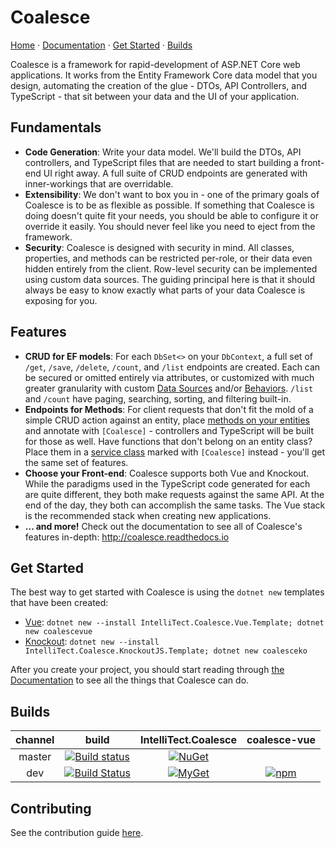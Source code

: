 # Coalesce  

[Home](http://coalesce.intellitect.com/) &middot; [Documentation](http://coalesce.readthedocs.io) &middot; [Get Started](#Get-Started) &middot; [Builds](#Builds)

Coalesce is a framework for rapid-development of ASP.NET Core web applications. It works from the Entity Framework Core data model that you design, automating the creation of the glue - DTOs, API Controllers, and TypeScript - that sit between your data and the UI of your application. 

## Fundamentals

* **Code Generation**: Write your data model. We'll build the DTOs, API controllers, and TypeScript files that are needed to start building a front-end UI right away. A full suite of CRUD endpoints are generated with inner-workings that are overridable.
* **Extensibility**: We don't want to box you in - one of the primary goals of Coalesce is to be as flexible as possible. If something that Coalesce is doing doesn't quite fit your needs, you should be able to configure it or override it easily. You should never feel like you need to eject from the framework.
* **Security**: Coalesce is designed with security in mind. All classes, properties, and methods can be restricted per-role, or their data even hidden entirely from the client. Row-level security can be implemented using custom data sources. The guiding principal here is that it should always be easy to know exactly what parts of your data Coalesce is exposing for you.

## Features

* **CRUD for EF models**: For each `DbSet<>` on your `DbContext`, a full set of `/get`, `/save`, `/delete`, `/count`, and `/list` endpoints are created. Each can be secured or omitted entirely via attributes, or customized with much greater granularity with custom [Data Sources](http://coalesce.readthedocs.io/en/latest/pages/modeling/model-components/data-sources/) and/or [Behaviors](http://coalesce.readthedocs.io/en/latest/pages/modeling/model-components/behaviors/). `/list` and `/count` have paging, searching, sorting, and filtering built-in.
* **Endpoints for Methods**: For client requests that don't fit the mold of a simple CRUD action against an entity, place [methods on your entities](http://coalesce.readthedocs.io/en/latest/pages/modeling/model-components/methods/) and annotate with `[Coalesce]` - controllers and TypeScript will be built for those as well. Have functions that don't belong on an entity class? Place them in a [service class](http://coalesce.readthedocs.io/en/latest/pages/modeling/model-types/services/) marked with `[Coalesce]` instead - you'll get the same set of features.
* **Choose your Front-end**: Coalesce supports both Vue and Knockout. While the paradigms used in the TypeScript code generated for each are quite different, they both make requests against the same API. At the end of the day, they both can accomplish the same tasks. The Vue stack is the recommended stack when creating new applications.
* **... and more!** Check out the documentation to see all of Coalesce's features in-depth: http://coalesce.readthedocs.io

## Get Started

The best way to get started with Coalesce is using the `dotnet new` templates that have been created:

* [Vue](https://github.com/IntelliTect/Coalesce.Vue.Template): `dotnet new --install IntelliTect.Coalesce.Vue.Template; dotnet new coalescevue`
* [Knockout](https://github.com/IntelliTect/Coalesce.KnockoutJS.Template): `dotnet new --install IntelliTect.Coalesce.KnockoutJS.Template; dotnet new coalesceko`

After you create your project, you should start reading through [the Documentation](http://coalesce.readthedocs.io) to see all the things that Coalesce can do.

## Builds
|channel|build|IntelliTect.Coalesce|coalesce-vue
|:--:|:--:|:--:|:--:
|master|[![Build status](https://intellitect.visualstudio.com/Coalesce/_apis/build/status/Production)](https://intellitect.visualstudio.com/Coalesce/_build/latest?definitionId=64)|[![NuGet](https://img.shields.io/nuget/v/IntelliTect.Coalesce.svg)](https://www.nuget.org/packages/IntelliTect.Coalesce)
|dev|[![Build Status](https://intellitect.visualstudio.com/Coalesce/_apis/build/status/Alpha)](https://intellitect.visualstudio.com/Coalesce/_build/latest?definitionId=62)|[![MyGet](https://img.shields.io/myget/intellitect-coalesce/v/IntelliTect.Coalesce.svg?label=myget)](https://www.myget.org/feed/intellitect-coalesce/package/nuget/IntelliTect.Coalesce)|[![npm](https://img.shields.io/npm/v/coalesce-vue/dev.svg)](https://www.npmjs.com/package/coalesce-vue)


## Contributing

See the contribution guide [here](CONTRIBUTING.md).
